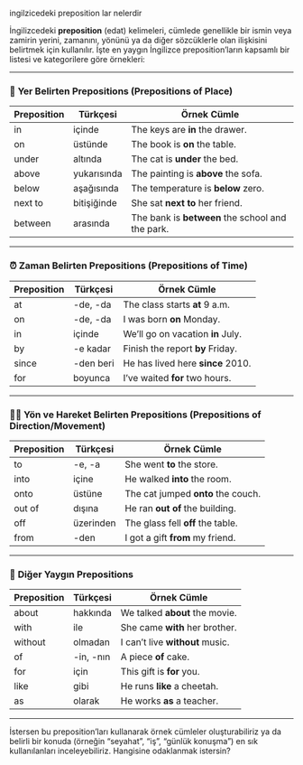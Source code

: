 ingilzicedeki preposition lar nelerdir




İngilizcedeki **preposition** (edat) kelimeleri, cümlede genellikle bir ismin veya zamirin yerini, zamanını, yönünü ya da diğer sözcüklerle olan ilişkisini belirtmek için kullanılır. İşte en yaygın İngilizce preposition’ların kapsamlı bir listesi ve kategorilere göre örnekleri:

---

### 📍 **Yer Belirten Prepositions (Prepositions of Place)**
| Preposition | Türkçesi     | Örnek Cümle                            |
|-------------|--------------|----------------------------------------|
| in          | içinde       | The keys are **in** the drawer.        |
| on          | üstünde      | The book is **on** the table.          |
| under       | altında      | The cat is **under** the bed.          |
| above       | yukarısında  | The painting is **above** the sofa.    |
| below       | aşağısında   | The temperature is **below** zero.     |
| next to     | bitişiğinde  | She sat **next to** her friend.        |
| between     | arasında     | The bank is **between** the school and the park. |

---

### ⏰ **Zaman Belirten Prepositions (Prepositions of Time)**
| Preposition | Türkçesi     | Örnek Cümle                            |
|-------------|--------------|----------------------------------------|
| at          | -de, -da     | The class starts **at** 9 a.m.         |
| on          | -de, -da     | I was born **on** Monday.              |
| in          | içinde       | We’ll go on vacation **in** July.      |
| by          | -e kadar     | Finish the report **by** Friday.       |
| since       | -den beri    | He has lived here **since** 2010.      |
| for         | boyunca      | I’ve waited **for** two hours.         |

---

### 🚶‍♂️ **Yön ve Hareket Belirten Prepositions (Prepositions of Direction/Movement)**
| Preposition | Türkçesi     | Örnek Cümle                            |
|-------------|--------------|----------------------------------------|
| to          | -e, -a       | She went **to** the store.             |
| into        | içine        | He walked **into** the room.           |
| onto        | üstüne       | The cat jumped **onto** the couch.     |
| out of      | dışına       | He ran **out of** the building.        |
| off         | üzerinden    | The glass fell **off** the table.      |
| from        | -den         | I got a gift **from** my friend.       |

---

### 🔗 **Diğer Yaygın Prepositions**
| Preposition | Türkçesi         | Örnek Cümle                            |
|-------------|------------------|----------------------------------------|
| about       | hakkında         | We talked **about** the movie.         |
| with        | ile              | She came **with** her brother.         |
| without     | olmadan          | I can’t live **without** music.        |
| of          | -in, -nın        | A piece **of** cake.                   |
| for         | için             | This gift is **for** you.              |
| like        | gibi             | He runs **like** a cheetah.            |
| as          | olarak           | He works **as** a teacher.             |

---

İstersen bu preposition’ları kullanarak örnek cümleler oluşturabiliriz ya da belirli bir konuda (örneğin “seyahat”, “iş”, “günlük konuşma”) en sık kullanılanları inceleyebiliriz. Hangisine odaklanmak istersin?
